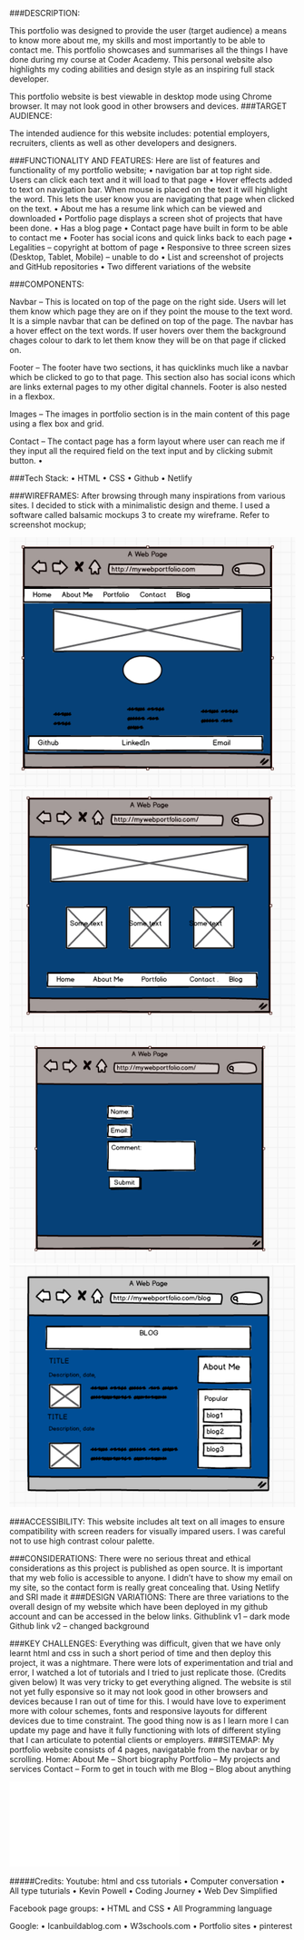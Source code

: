 ###DESCRIPTION:

This portfolio was designed to provide the user (target audience) a means to know more about me, my skills and most importantly to be able to contact me. This portfolio showcases and summarises all the things I have done during my course at Coder Academy. This personal website also highlights my coding abilities and design style as an inspiring full stack developer. 

This portfolio website is best viewable in desktop mode using Chrome browser. It may not look good in other browsers and devices.
###TARGET AUDIENCE: 

The intended audience for this website includes: potential employers, recruiters, clients as well as other developers and designers. 

###FUNCTIONALITY AND FEATURES:
Here are list of features and functionality of my portfolio website;
•	navigation bar at top right side. Users can click each text and it will load to that page
•	Hover effects added to text on navigation bar. When mouse is placed on the text it will highlight the word. This lets the user know you are navigating that page when clicked on the text.
•	About me has a resume link which can be viewed and downloaded
•	Portfolio page displays a screen shot of projects that have been done.
•	Has a blog page
•	Contact page have built in form to be able to contact me
•	Footer has social icons and quick links back to each page
•	Legalities – copyright at bottom of page
•	Responsive to three screen sizes (Desktop, Tablet, Mobile) – unable to do
•	List and screenshot of projects and GitHub repositories
•	Two different variations of the website

###COMPONENTS:

Navbar – This is located on top of the page on the right side. Users will let them know which page they are on if they point the mouse to the text word. It is a simple navbar that can be defined on top of the page. The navbar has a hover effect on the text words. If user hovers over them the background chages colour to dark to let them know they will be on that page if clicked on. 

Footer – The footer have two sections, it has quicklinks much like a navbar which be clicked to go to that page. This section also has social icons which are links external pages to my other digital channels. Footer is also nested in a flexbox.

Images – The images in portfolio section is in the main content of this page using a flex box and grid.

Contact – The contact page has a form layout where user can reach me if they input all the required field on the text input and by clicking submit button. 
•	

###Tech Stack:
•	HTML
•	CSS
•	Github
•	Netlify



###WIREFRAMES:
After browsing through many inspirations from various sites. I decided to stick with a minimalistic design and theme. I used a software called balsamic mockups 3 to create my wireframe. Refer to screenshot mockup;
  
![wireframe](images/wireframe-1.png)	
![wirefreame](images/wireframe-2.png)
![wireframe](images/wireframe-3.png)	
![wireframe](images/wireframe-4.png)
  


					

###ACCESSIBILITY:
This website includes alt text on all images to ensure compatibility with screen readers for visually impared users. I was careful not to use high contrast colour palette.

###CONSIDERATIONS: 
There were no serious threat and ethical considerations as this project is published as open source. It is important that my web folio is accessible to anyone. I didn’t have to show my email on my site, so the contact form is really great concealing that. Using Netlify and SRI made it 
###DESIGN VARIATIONS:
There are three variations to the overall design of my website which have been deployed in my github account and can be accessed in the below links.
Githublink v1 – dark mode
Github link v2 – changed background


###KEY CHALLENGES:
Everything was difficult, given that we have only learnt html and css in such a short  period of time and then deploy this project, it was a nightmare. There were lots of experimentation and trial and error, I watched a lot of tutorials and I tried to just replicate those. (Credits given below)  It was very tricky to get everything aligned.
The website is stil not yet fully esponsive so it may not look good in other browsers and devices because I ran out of time for this.
I would have love to experiment more with colour schemes, fonts and responsive layouts for different devices due to time constraint. The good thing now is as I learn more I can update my page and have it fully functioning with lots of different styling that I can articulate to potential clients or employers.
###SITEMAP:
My portfolio website consists of 4 pages, navigatable from the navbar or by scrolling.
Home: About Me – Short biography
Portfolio – My projects and services
Contact – Form to get in touch with me
Blog – Blog about anything

![sitemap](sitemap.pdf)

 

#####Credits:
Youtube: html and css tutorials
•	Computer conversation
•	All type tuturials
•	Kevin Powell
•	Coding Journey
•	Web Dev Simplified

Facebook page groups:
•	HTML and CSS
•	All Programming language


Google:
•	Icanbuildablog.com
•	W3schools.com
•	Portfolio sites
•	pinterest
